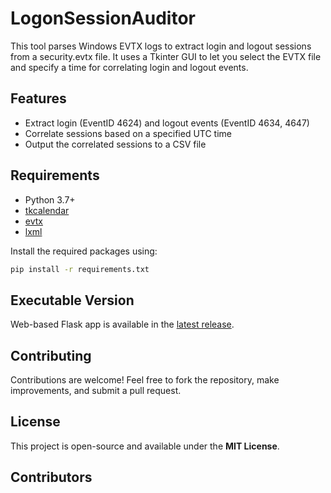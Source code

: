 # LogonSessionAuditor

This tool parses Windows EVTX logs to extract login and logout sessions from a security.evtx file. It uses a Tkinter GUI to let you select the EVTX file and specify a time for correlating login and logout events.

## Features

- Extract login (EventID 4624) and logout events (EventID 4634, 4647)
- Correlate sessions based on a specified UTC time
- Output the correlated sessions to a CSV file

## Requirements

- Python 3.7+
- [tkcalendar](https://pypi.org/project/tkcalendar/)
- [evtx](https://pypi.org/project/evtx/)
- [lxml](https://pypi.org/project/lxml/)

Install the required packages using:

```bash
pip install -r requirements.txt
```

## Executable Version
Web-based Flask app is available in the [latest release](https://github.com/0xHasanM/LogonSessionAuditor/releases).

## Contributing
Contributions are welcome! Feel free to fork the repository, make improvements, and submit a pull request.

## License
This project is open-source and available under the **MIT License**.

## Contributors
